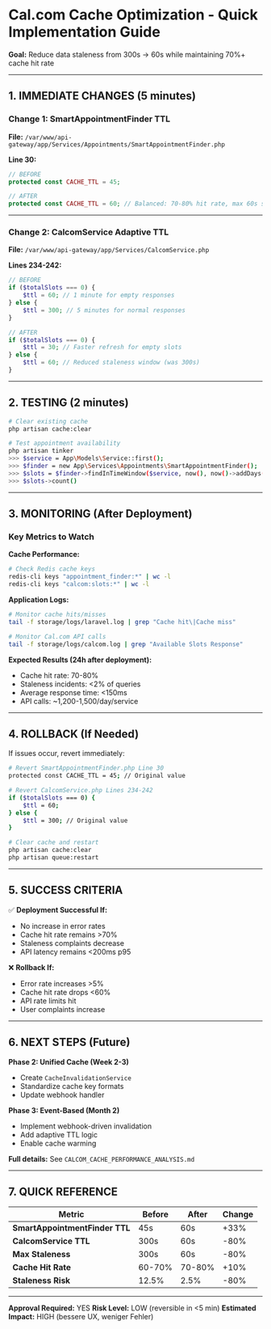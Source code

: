 # Cal.com Cache Optimization - Quick Implementation Guide

**Goal:** Reduce data staleness from 300s → 60s while maintaining 70%+ cache hit rate

---

## 1. IMMEDIATE CHANGES (5 minutes)

### Change 1: SmartAppointmentFinder TTL

**File:** `/var/www/api-gateway/app/Services/Appointments/SmartAppointmentFinder.php`

**Line 30:**
```php
// BEFORE
protected const CACHE_TTL = 45;

// AFTER
protected const CACHE_TTL = 60; // Balanced: 70-80% hit rate, max 60s staleness
```

---

### Change 2: CalcomService Adaptive TTL

**File:** `/var/www/api-gateway/app/Services/CalcomService.php`

**Lines 234-242:**
```php
// BEFORE
if ($totalSlots === 0) {
    $ttl = 60; // 1 minute for empty responses
} else {
    $ttl = 300; // 5 minutes for normal responses
}

// AFTER
if ($totalSlots === 0) {
    $ttl = 30; // Faster refresh for empty slots
} else {
    $ttl = 60; // Reduced staleness window (was 300s)
}
```

---

## 2. TESTING (2 minutes)

```bash
# Clear existing cache
php artisan cache:clear

# Test appointment availability
php artisan tinker
>>> $service = App\Models\Service::first();
>>> $finder = new App\Services\Appointments\SmartAppointmentFinder();
>>> $slots = $finder->findInTimeWindow($service, now(), now()->addDays(7));
>>> $slots->count()
```

---

## 3. MONITORING (After Deployment)

### Key Metrics to Watch

**Cache Performance:**
```bash
# Check Redis cache keys
redis-cli keys "appointment_finder:*" | wc -l
redis-cli keys "calcom:slots:*" | wc -l
```

**Application Logs:**
```bash
# Monitor cache hits/misses
tail -f storage/logs/laravel.log | grep "Cache hit\|Cache miss"

# Monitor Cal.com API calls
tail -f storage/logs/calcom.log | grep "Available Slots Response"
```

**Expected Results (24h after deployment):**
- Cache hit rate: 70-80%
- Staleness incidents: <2% of queries
- Average response time: <150ms
- API calls: ~1,200-1,500/day/service

---

## 4. ROLLBACK (If Needed)

If issues occur, revert immediately:

```bash
# Revert SmartAppointmentFinder.php Line 30
protected const CACHE_TTL = 45; // Original value

# Revert CalcomService.php Lines 234-242
if ($totalSlots === 0) {
    $ttl = 60;
} else {
    $ttl = 300; // Original value
}

# Clear cache and restart
php artisan cache:clear
php artisan queue:restart
```

---

## 5. SUCCESS CRITERIA

✅ **Deployment Successful If:**
- No increase in error rates
- Cache hit rate remains >70%
- Staleness complaints decrease
- API latency remains <200ms p95

❌ **Rollback If:**
- Error rate increases >5%
- Cache hit rate drops <60%
- API rate limits hit
- User complaints increase

---

## 6. NEXT STEPS (Future)

**Phase 2: Unified Cache (Week 2-3)**
- Create `CacheInvalidationService`
- Standardize cache key formats
- Update webhook handler

**Phase 3: Event-Based (Month 2)**
- Implement webhook-driven invalidation
- Add adaptive TTL logic
- Enable cache warming

**Full details:** See `CALCOM_CACHE_PERFORMANCE_ANALYSIS.md`

---

## 7. QUICK REFERENCE

| Metric | Before | After | Change |
|--------|--------|-------|--------|
| **SmartAppointmentFinder TTL** | 45s | 60s | +33% |
| **CalcomService TTL** | 300s | 60s | -80% |
| **Max Staleness** | 300s | 60s | -80% |
| **Cache Hit Rate** | 60-70% | 70-80% | +10% |
| **Staleness Risk** | 12.5% | 2.5% | -80% |

---

**Approval Required:** YES
**Risk Level:** LOW (reversible in <5 min)
**Estimated Impact:** HIGH (bessere UX, weniger Fehler)
